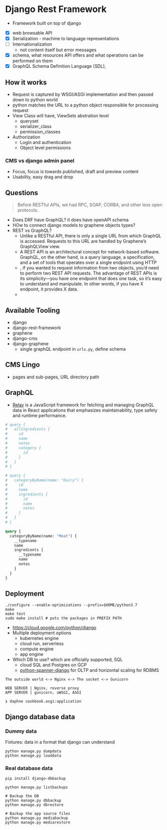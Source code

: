 # Django Rest Framework

- Framework built on top of django
- [x] web browsable API
- [x] Serialization - machine to language representations
- [ ] Internationalization
  - not content itself but error messages
- [x] schema, what resources API offers and what operations can be performed on them
- [x] GraphQL Schema Definition Language (SDL),

## How it works

- Request is captured by WSGI/ASGI implementation and then passed down to python world
- python matches the URL to a python object responsible for processing request
- View Class will have, ViewSets abstration level
  - queryset
  - serializer_class
  - permission_classes
- Authorization
  - Login and authentication
  - Object level permissions

### CMS vs django admin panel

- Focus, focus is towards published, draft and preview content
- Usability, easy drag and drop

## Questions

> Before RESTful APIs, we had RPC, SOAP, CORBA, and other less open protocols.

- Does DRF have GraphQL? it does have openAPI schema
- HOw to connect django models to graphene objects types?
- REST vs GraphQL?
  - Unlike a RESTful API, there is only a single URL from which GraphQL is accessed. Requests to this URL are handled by Graphene’s GraphQLView view.
  - A REST API is an architectural concept for network-based software. GraphQL, on the other hand, is a query language, a specification, and a set of tools that operates over a single endpoint using HTTP
  - , if you wanted to request information from two objects, you’d need to perform two REST API requests. The advantage of REST APIs is its simplicity—you have one endpoint that does one task, so it’s easy to understand and manipulate. In other words, if you have X endpoint, it provides X data.
  -

## Available Tooling

- django
- django-rest-framework
- graphene
- django-cms
- django-graphene
  - single graphQL endpoint in `urls.py`, define schema

## CMS Lingo

- pages and sub-pages, URL directory path

## GraphQL

- [Relay](https://relay.dev/docs/) is a JavaScript framework for fetching and managing GraphQL data in React applications that emphasizes maintainability, type safety and runtime performance.

```graphql
# query {
#   allIngredients {
#     id
#     name
#     notes
#     category {
#       id
#     }
#   }
# }

# query {
#   categoryByName(name: "Dairy") {
#     id
#     name
#     ingredients {
#       id
#       name
#       notes
#     }
#   }
# }

query {
  categoryByName(name: "Meat") {
    __typename
    name
    ingredients {
      __typename
      name
      notes
    }
  }
}
```

## Deployment

```
./configure --enable-optimizations --prefix=$HOME/python3.7
make
make test
sudo make install # puts the packages in PREFIX PATH
```

- https://cloud.google.com/python/django
- Multiple deployment options
  - kubernetes engine
  - cloud run, serverless
  - compute engine
  - app engine
- Which DB to use? which are officially supported, SQL
  - cloud SQL and Postgres on GCP
  - [python-spanner-django](https://github.com/googleapis/python-spanner-django/) for OLTP and horizontal scaling for RDBMS

```
The outside world <-> Nginx <-> The socket <-> Gunicorn

WEB SERVER | Nginx, reverse proxy
APP SERVER | gunicorn, uWSGI, ASGI

❯ daphne cookbook.asgi:application
```

## Django database data

### Dummy data

Fixtures: data in a format that django can understand

```
python manage.py dumpdata
python manage.py loaddata
```

### Real database data

```
pip install django-dbbackup

python manage.py listbackups

# Backup the DB
python manage.py dbbackup
python manage.py dbrestore

# Backup the app source files
python manage.py mediabackup
python manage.py mediarestore
```
